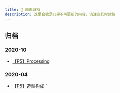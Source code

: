 ```yaml
---
title: 🎨 画画归档
description: 这里会收录几乎不再更新的内容，请注意其时效性
---
```


## 归档

### 2020-10

- [【P5】Processing](/_achieved/2021-10/processing)

### 2020-04

- [【P5】造型构成](/_achieved/2020-04/p5)
˜
